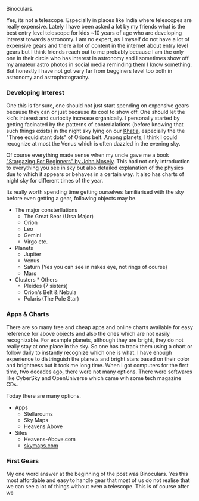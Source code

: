 Binoculars.

Yes, its not a telescope. Especially in places like India where telescopes are really expensive. Lately I have been asked a lot by my friends what is the best entry level telescope for kids ~10 years of age who are developing interest towards astronomy. I am no expert, as I myself do not have a lot of expensive gears and there a lot of content in the internet about entry level gears but I think friends reach out to me probably because I am the only one in their circle who has interest in astronomy and I sometimes show off my amateur astro photos in social media reminding them I know something. But honestly I have not got very far from begginers level too both in astronomy and astrophotograohy. 

### Developing Interest
One this is for sure, one should not just start spending on expensive gears because they can or just because its cool to show off. One should let the kid's interest and curiocity increase organically. I personally started by getting facinated by the patterns of conterlalations (before knowing that such things exists) in the night sky lying on our [Khatia](https://www.amazon.in/Khatiya-Charpoy-Manja-Indian-Bed/dp/B083KGZ5HF), especially the the "Three equidistant dots" of Orions belt. Among planets, I think I could recognize at most the Venus which is often dazzled in the evening sky.

Of course everything made sense when my uncle gave me a book ["Stargazing For Beginners" by John Mosely](https://books.google.co.in/books/about/Stargazing_for_Beginners.html?id=6Mg7OuG0100C&redir_esc=y). This had not only introduction to everything you see in sky but also detailed explanation of the physics due to which it appears or behaves in a certain way. It also has charts of night sky for different times of the year.

Its really worth spending time getting ourselves familiarised with the sky before even getting a gear, following objects may be.

* The major consterllations
  - The Great Bear (Ursa Major)
  - Orion
  - Leo
  - Gemini
  - Virgo etc.
* Planets 
  - Jupiter
  - Venus
  - Saturn (Yes you can see in nakes eye, not rings of course)
  - Mars
* Clusters * Others
  - Pleides (7 sisters)
  - Orion's Belt & Nebula
  - Polaris (The Pole Star)
    
### Apps & Charts
There are so many free and cheap apps and online charts available for easy reference for above objects and also the ones which are not easily recognizable. For example planets, although they are bright, they do not really stay at one place in the sky. So one has to track them using a chart or follow daily to instantly recognize which one is what. I have enough experience to distringuish the planets and bright stars based on their color and brightness but it took me long time.
When I got computers for the first time, two decades ago, there were not many options. There were softwares like CyberSky and OpenUniverse which came wih some tech magazine CDs.

Today there are many options.

- Apps
  - Stellaroums
  - Sky Maps
  - Heavens Above
- Sites
  - Heavens-Above.com
  - [skymaps.com](http://skymaps.com/downloads.html)


### First Gears
My one word answer at the beginning of the post was Binoculars. Yes this most affordable and easy to handle gear that most of us do not realise that we can see a lot of things without even a telescope. This is of course after we 
